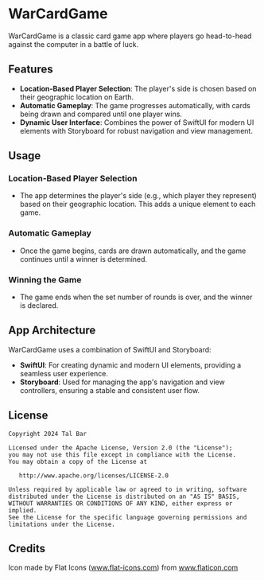 # WarCardGame

WarCardGame is a classic card game app where players go head-to-head against the computer in a battle of luck.

## Features

- **Location-Based Player Selection**: The player's side is chosen based on their geographic location on Earth.
- **Automatic Gameplay**: The game progresses automatically, with cards being drawn and compared until one player wins.
- **Dynamic User Interface**: Combines the power of SwiftUI for modern UI elements with Storyboard for robust navigation and view management.

## Usage

### Location-Based Player Selection
- The app determines the player's side (e.g., which player they represent) based on their geographic location. This adds a unique element to each game.

### Automatic Gameplay
- Once the game begins, cards are drawn automatically, and the game continues until a winner is determined. 

### Winning the Game
- The game ends when the set number of rounds is over, and the winner is declared.

## App Architecture

WarCardGame uses a combination of SwiftUI and Storyboard:

- **SwiftUI**: For creating dynamic and modern UI elements, providing a seamless user experience.
- **Storyboard**: Used for managing the app's navigation and view controllers, ensuring a stable and consistent user flow.

## License

    Copyright 2024 Tal Bar

    Licensed under the Apache License, Version 2.0 (the "License");
    you may not use this file except in compliance with the License.
    You may obtain a copy of the License at

       http://www.apache.org/licenses/LICENSE-2.0

    Unless required by applicable law or agreed to in writing, software
    distributed under the License is distributed on an "AS IS" BASIS,
    WITHOUT WARRANTIES OR CONDITIONS OF ANY KIND, either express or implied.
    See the License for the specific language governing permissions and
    limitations under the License.

## Credits
Icon made by Flat Icons (www.flat-icons.com) from www.flaticon.com
